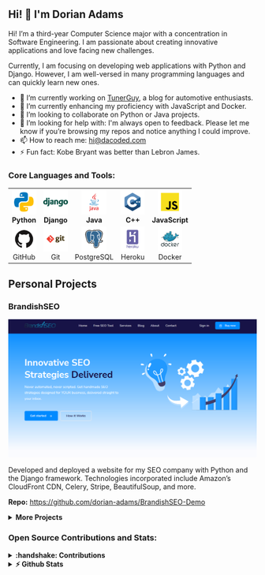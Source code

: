 ## Hi! 👋 I'm Dorian Adams
Hi! I’m a third-year Computer Science major with a concentration in Software Engineering. I am passionate about creating innovative applications and love facing new challenges. 

Currently, I am focusing on developing web applications with Python and Django. However, I am well-versed in many programming languages and can quickly learn new ones.

- 🔭 I’m currently working on [TunerGuy](https://github.com/dorian-adams/tuner-guy), a blog for automotive enthusiasts. 
- 🌱 I’m currently enhancing my proficiency with JavaScript and Docker.
- 👯 I’m looking to collaborate on Python or Java projects.
- 🤔 I’m looking for help with: I'm always open to feedback. Please let me know if you’re browsing my repos and notice anything I could improve. 
- 📫 How to reach me: hi@dacoded.com
- ⚡ Fun fact: Kobe Bryant was better than Lebron James.

### Core Languages and Tools:
<table>
  <tr>
    <td align="center">
      <img height="50" src="/assets/languages/python.svg" alt="python">
      <br /><b>Python</b>
    </td>
    <td align="center">
      <img height="50" src="/assets/frameworks/django.svg" alt="django">
      <br /><b>Django</b>
    </td>
    <td align="center">
      <img height="50" src="/assets/languages/java.svg" alt="java">
      <br /><b>Java</b>
    </td>
    <td align="center">
      <img height="50" src="/assets/languages/c++.svg" alt="c++">
      <br /><b>C++</b>
    </td>
    <td align="center">
      <img height="50" src="/assets/languages/javascript.svg" alt="javascript">
      <br /><b>JavaScript</b>
    </td>
  </tr>
  <tr>
    <td align="center">
      <img height="50" src="/assets/tools/github.svg" alt="github">
      <br />GitHub
    </td>
    <td align="center">
      <img height="50" src="/assets/tools/git.svg" alt="git">
      <br />Git
    </td>
    <td align="center">
      <img height="50" src="/assets/databases/postgresql.svg" alt="postgresql">
      <br />PostgreSQL
    </td>
    <td align="center">
      <img height="50" src="/assets/tools/heroku.svg" alt="heroku">
      <br />Heroku
    </td>
    <td align="center">
      <img height="50" src="/assets/tools/docker.svg" alt="docker">
      <br />Docker
    </td>
  </tr>
</table>

## Personal Projects

### BrandishSEO
![BrandishSEO](/assets/projects/Brandishseo_cropped.png)

Developed and deployed a website for my SEO company with Python and the Django framework. Technologies incorporated include Amazon’s CloudFront CDN, Celery, Stripe, BeautifulSoup, and more.

**Repo:** https://github.com/dorian-adams/BrandishSEO-Demo

<details>
  <summary><b>More Projects</b></summary>
  <br />
  <li>
  <a href="https://github.com/dorian-adams/CRUD-Grazioso-JavaFX">Java CRUD App</a> - Developed using MVC architecture.
  </li>
</details>

### Open Source Contributions and Stats:
<details>	
  <summary><b>:handshake: Contributions</b></summary>
  <br />
  <li>
    <a href="https://github.com/NDCLab/instruments">NDCLab - Instruments</a> - Identified and corrected issues with bash and batch scripts that prevented proper setup of the Docker container. Implemented corrections and updated the associated README.
  </li>
  <li>
    <a href="https://github.com/dotzenith/lovesay">Lovesay</a> - Refactored code to allow cli arguments that span more than five lines while maintaining proper alignment on output (Python).
  </li>
</details>

<details>	
  <summary><b>⚡ Github Stats</b></summary>
  <br />
  <img height="180em" src="https://github-readme-stats.vercel.app/api?username=dorian-adams&show_icons=true&hide_border=true&count_private=true&include_all_commits=true&hide=stars" />
  <img height="180em" src="https://github-readme-stats.vercel.app/api/top-langs/?username=dorian-adams&show_icons=true&hide_border=true&layout=compact"/>
</details>

<!--
**dorian-adams/dorian-adams** is a ✨ _special_ ✨ repository because its `README.md` (this file) appears on your GitHub profile.

Here are some ideas to get you started:
-->
